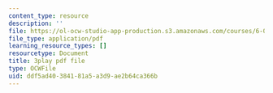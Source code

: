 ```yaml
---
content_type: resource
description: ''
file: https://ol-ocw-studio-app-production.s3.amazonaws.com/courses/6-0001-introduction-to-computer-science-and-programming-in-python-fall-2016/ddf5ad40384181a5a3d9ae2b64ca366b_WPSeyjX1-4s.pdf
file_type: application/pdf
learning_resource_types: []
resourcetype: Document
title: 3play pdf file
type: OCWFile
uid: ddf5ad40-3841-81a5-a3d9-ae2b64ca366b
---
```

